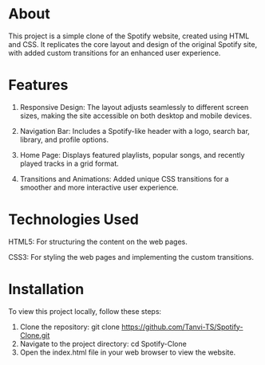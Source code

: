 # About
This project is a simple clone of the Spotify website, created using HTML and CSS. It replicates the core layout and design of the original Spotify site, 
with added custom transitions for an enhanced user experience.

# Features

1. Responsive Design: The layout adjusts seamlessly to different screen sizes, making the site accessible on both desktop and mobile devices.

2. Navigation Bar: Includes a Spotify-like header with a logo, search bar, library, and profile options.

3. Home Page: Displays featured playlists, popular songs, and recently played tracks in a grid format.

4. Transitions and Animations: Added unique CSS transitions for a smoother and more interactive user experience.

# Technologies Used

HTML5: For structuring the content on the web pages.

CSS3: For styling the web pages and implementing the custom transitions.

# Installation
To view this project locally, follow these steps:

1. Clone the repository:
git clone https://github.com/Tanvi-TS/Spotify-Clone.git
2. Navigate to the project directory:
cd Spotify-Clone
3. Open the index.html file in your web browser to view the website.



